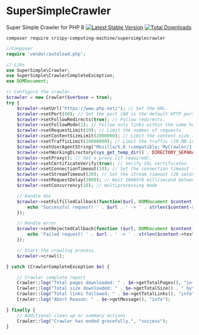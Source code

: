 # SuperSimpleCrawler
Super Simple Crawler for PHP 8
[![Latest Stable Version](https://poser.pugx.org/crispy-computing-machine/SuperSimpleCrawler/v/stable)](https://packagist.org/packages/crispy-computing-machine/SuperSimpleCrawler) [![Total Downloads](https://poser.pugx.org/bcrispy-computing-machine/SuperSimpleCrawler/downloads)](https://packagist.org/packages/crispy-computing-machine/SuperSimpleCrawler)

```
composer require crispy-computing-machine/supersimplecrawler
```

```php
//Composer
require 'vendor/autoload.php';

// Libs
use SuperSimple\Crawler;
use SuperSimple\CrawlerCompleteException;
use DOMDocument;

// Configure the crawler.
$crawler = new Crawler($verbose = true);
try {
    $crawler->setUrl("https://www.php.net/"); // Set the URL.
    $crawler->setPort(80); // Set the port (80 is the default HTTP port).
    $crawler->setFollowRedirects(true); // Follow redirects.
    $crawler->setFollowMode(2); // Follow only links within the same host.
    $crawler->setRequestLimit(10); // Limit the number of requests.
    $crawler->setContentSizeLimit(2000000); // Limit the content size (2 MB in this case).
    $crawler->setTrafficLimit(10000000); // Limit the traffic (10 MB in this case).
    $crawler->setUserAgentString("Mozilla/5.0 (compatible; MyCrawler/1.0)"); // Set a custom user agent.
    $crawler->setWorkingDirectory(sys_get_temp_dir() . DIRECTORY_SEPARATOR . 'crawler'); // Set a directory for storing data.
    $crawler->setProxy(); // Set a proxy (if required).
    $crawler->setCertificateVerify(true); // Verify SSL certificates.
    $crawler->setConnectionTimeout(10); // Set the connection timeout (10 seconds).
    $crawler->setStreamTimeout(20); // Set the stream timeout (20 seconds).
    $crawler->setRequestDelay(3000); // Wait 1048576 millisecond between requests.
    $crawler->setConcurrency(10); // multiprocessing mode

    // Handle doc
    $crawler->setFulfilledCallback(function($url, DOMDocument $content){
        echo 'Successful request! ' . $url . ' -> ' . strlen($content->textContent) . PHP_EOL;
    });

    // Handle error
    $crawler->setRejectedCallback(function ($url, DOMDocument $content){
        echo 'Failed request! ' . $url . ' -> ' . strlen($content->textContent) . PHP_EOL;
    });

    // Start the crawling process.
    $crawler->crawl();

} catch (CrawlerCompleteException $e) {

    // Crawler complete report
    Crawler::log("Total pages downloaded: " . $e->getTotalPages(), "info");
    Crawler::log("Total size downloaded: " . $e->getTotalSize() . " bytes", "info");
    Crawler::log("Total links followed: " . $e->getTotalLinks(), "info");
    Crawler::log("Abort Reason: " . $e->getMessage(), "info");

} finally {
    // Additional clean up or summary actions
    Crawler::log("Crawler has ended gracefully.", "success");
}
```